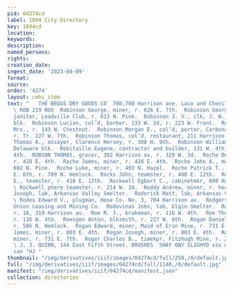 ```yaml
---
pid: 04274cd
label: 1894 City Directory
key: 1894cd
location: 
keywords: 
description: 
named_persons: 
rights: 
creation_date: 
ingest_date: '2023-08-09'
format: 
source: 
order: '4274'
layout: cmhc_item
text: "   THE BEGGS DRY GOODS CO  700.708 Harrison ave. Lace and Chenille Gurtains
  \ ROB 219 ROG  Robinson George, miner, r. 626 E. 7th.  Robinson George W., col’d,
  janitor, Leadville Club, r. 613 N. Pine.  Robinson J. V., clk, J. W. Smith, r. Clarendon
  blk.  Robinson Lucian, col’d, barber, 133 W. 2d, r. 223 W. Front.  Robinson L. L.
  Mrs., r. 143 W. Chestnut.  Robinson Morgan E., col’d, porter, Carbonate Nat. Bank,
  r. Tr. 227 W. 7th.  Robinson Thomas, col’d, restaurant, 211 Harrison av.  Robinson
  Thomas A., assayer, Clarence Hersey, r. 308 H. 9th.  Robinson William, janitor,
  Delaware blk.  Robitaille Eugene, contractor and builder, 131 W. 4th, r. 125 W.
  4th.  ROBSON THOMAS, grocer, 302 Harrison av, r. 320 W. 3d.  Roche Dennis, miner,
  r. 428 E. 4th.  Roche James, miner, r. 428 E. 4th.  Roche John A., musician, r.
  602 N. Pine.  Roche Luke, miner, r. 403 N. Hazel.  Roche Patrick T., grocer, 306
  E. 6th, r. 709 N. Hemlock.  Rocks John, teamster, r. 408 E. 12th.  Rocks Thomas
  E., teamster, r. 410 E. 12th.  Rockwell Egbert C., cabinetmkr, 800 Harrison av.
  \ Rockwell phere teamster, r. 214 W. 2d.  Roddy Andrew, miner, r. head E. 5th.  Roderick
  Joseph, lab, Arkansas Valley Smelter.  Roderick Matt, lab, Arkansas Valley Smelter.
  \ Rodes Edward V., plugman, Hose Co. No. 3, 704 Harrison av.  Rodgers Simon, miner,
  Union Leasing and Mining Co.  Rodovinas John, lab, Elgin Smelter.  Roe Ed. P., bartdr,
  r. 16, 319 Harrison av.  Roe R. J., brakeman, r. 116 W. 4th.  Roe Thomas, brakeman,
  r. 116 W. 4tb.  Roesgen Anton, blksmith, r. 227 W. 6th.  Rogan Daniel J.. pumpman,
  r. 506 N. Hemlock.  Rogan Edward, miner, Maid of Erin Mine, r. 731 E. 7th.  Rogan
  James, miner, r. 803 E. 4th.  Rogan Josegh, miner, r. 803 E. 4th.  Rogan Patrick,
  miner, r. 731 E. 7th.  Roger Charles B., timekpr, Fitzhugh Mine, r. 210 E. 9th.
  \ J, J. QUINN, 144 East Fifth Street. BRUSHES  SHAY ONY SLIGHYD sss wee TO? ry one
  can ‘HJ "
thumbnail: "/img/derivatives/iiif/images/04274cd/full/250,/0/default.jpg"
full: "/img/derivatives/iiif/images/04274cd/full/1140,/0/default.jpg"
manifest: "/img/derivatives/iiif/04274cd/manifest.json"
collection: directories
---
```

